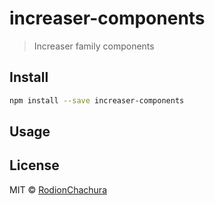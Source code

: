# increaser-components

> Increaser family components


## Install

```bash
npm install --save increaser-components
```

## Usage


## License

MIT © [RodionChachura](https://geekrodion.com)
